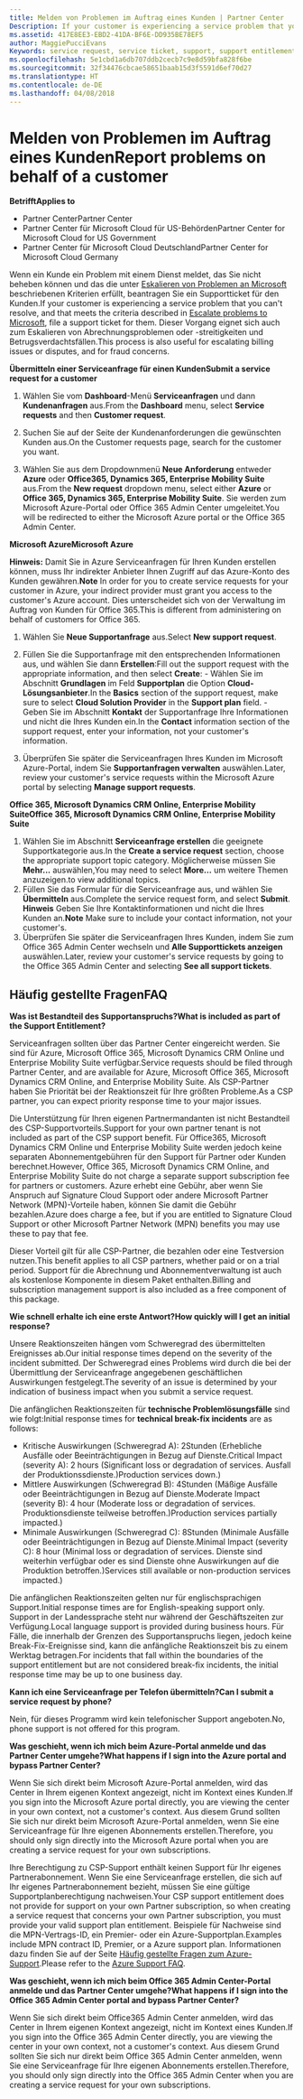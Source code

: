 ```yaml
---
title: Melden von Problemen im Auftrag eines Kunden | Partner Center
Description: If your customer is experiencing a service problem that you can''t resolve, and that meets the criteria described in Escalate problems to Microsoft, file a support ticket for them.
ms.assetid: 417E8EE3-EBD2-41DA-BF6E-DD935BE78EF5
author: MaggiePucciEvans
Keywords: service request, service ticket, support, support entitlement, aobo, Azure aobo
ms.openlocfilehash: 5e1cbd1a6db707ddb2cecb7c9e8d59bfa828f6be
ms.sourcegitcommit: 32f34476cbcae58651baab15d3f5591d6ef70d27
ms.translationtype: HT
ms.contentlocale: de-DE
ms.lasthandoff: 04/08/2018
---
```

# <a name="report-problems-on-behalf-of-a-customer"></a><span data-ttu-id="3a372-102">Melden von Problemen im Auftrag eines Kunden</span><span class="sxs-lookup"><span data-stu-id="3a372-102">Report problems on behalf of a customer</span></span>

**<span data-ttu-id="3a372-103">Betrifft</span><span class="sxs-lookup"><span data-stu-id="3a372-103">Applies to</span></span>**

-  <span data-ttu-id="3a372-104">Partner Center</span><span class="sxs-lookup"><span data-stu-id="3a372-104">Partner Center</span></span>
-  <span data-ttu-id="3a372-105">Partner Center für Microsoft Cloud für US-Behörden</span><span class="sxs-lookup"><span data-stu-id="3a372-105">Partner Center for Microsoft Cloud for US Government</span></span>
-  <span data-ttu-id="3a372-106">Partner Center für Microsoft Cloud Deutschland</span><span class="sxs-lookup"><span data-stu-id="3a372-106">Partner Center for Microsoft Cloud Germany</span></span>

<span data-ttu-id="3a372-107">Wenn ein Kunde ein Problem mit einem Dienst meldet, das Sie nicht beheben können und das die unter [Eskalieren von Problemen an Microsoft](escalate-problems-to-microsoft.md) beschriebenen Kriterien erfüllt, beantragen Sie ein Supportticket für den Kunden.</span><span class="sxs-lookup"><span data-stu-id="3a372-107">If your customer is experiencing a service problem that you can't resolve, and that meets the criteria described in [Escalate problems to Microsoft](escalate-problems-to-microsoft.md), file a support ticket for them.</span></span> <span data-ttu-id="3a372-108">Dieser Vorgang eignet sich auch zum Eskalieren von Abrechnungsproblemen oder -streitigkeiten und Betrugsverdachtsfällen.</span><span class="sxs-lookup"><span data-stu-id="3a372-108">This process is also useful for escalating billing issues or disputes, and for fraud concerns.</span></span>

**<span data-ttu-id="3a372-109">Übermitteln einer Serviceanfrage für einen Kunden</span><span class="sxs-lookup"><span data-stu-id="3a372-109">Submit a service request for a customer</span></span>**

1.  <span data-ttu-id="3a372-110">Wählen Sie vom **Dashboard**-Menü **Serviceanfragen** und dann **Kundenanfragen** aus.</span><span class="sxs-lookup"><span data-stu-id="3a372-110">From the **Dashboard** menu, select **Service requests** and then **Customer request**.</span></span> 

2.  <span data-ttu-id="3a372-111">Suchen Sie auf der Seite der Kundenanforderungen die gewünschten Kunden aus.</span><span class="sxs-lookup"><span data-stu-id="3a372-111">On the Customer requests page, search for the customer you want.</span></span>

3.  <span data-ttu-id="3a372-112">Wählen Sie aus dem Dropdownmenü **Neue Anforderung** entweder **Azure** oder **Office365, Dynamics 365, Enterprise Mobility Suite** aus.</span><span class="sxs-lookup"><span data-stu-id="3a372-112">From the **New request** dropdown menu, select either **Azure** or **Office 365, Dynamics 365, Enterprise Mobility Suite**.</span></span> <span data-ttu-id="3a372-113">Sie werden zum Microsoft Azure-Portal oder Office 365 Admin Center umgeleitet.</span><span class="sxs-lookup"><span data-stu-id="3a372-113">You will be redirected to either the Microsoft Azure portal or the Office 365 Admin Center.</span></span>

**<span data-ttu-id="3a372-114">Microsoft Azure</span><span class="sxs-lookup"><span data-stu-id="3a372-114">Microsoft Azure</span></span>**

<span data-ttu-id="3a372-115">**Hinweis:** Damit Sie in Azure Serviceanfragen für Ihren Kunden erstellen können, muss Ihr indirekter Anbieter Ihnen Zugriff auf das Azure-Konto des Kunden gewähren.</span><span class="sxs-lookup"><span data-stu-id="3a372-115">**Note** In order for you to create service requests for your customer in Azure, your indirect provider must grant you access to the customer's Azure account.</span></span> <span data-ttu-id="3a372-116">Dies unterscheidet sich von der Verwaltung im Auftrag von Kunden für Office 365.</span><span class="sxs-lookup"><span data-stu-id="3a372-116">This is different from administering on behalf of customers for Office 365.</span></span>   

1.  <span data-ttu-id="3a372-117">Wählen Sie **Neue Supportanfrage** aus.</span><span class="sxs-lookup"><span data-stu-id="3a372-117">Select **New support request**.</span></span>
2.  <span data-ttu-id="3a372-118">Füllen Sie die Supportanfrage mit den entsprechenden Informationen aus, und wählen Sie dann **Erstellen**:</span><span class="sxs-lookup"><span data-stu-id="3a372-118">Fill out the support request with the appropriate information, and then select **Create**:</span></span>
        -   <span data-ttu-id="3a372-119">Wählen Sie im Abschnitt **Grundlagen** im Feld **Supportplan** die Option **Cloud-Lösungsanbieter**.</span><span class="sxs-lookup"><span data-stu-id="3a372-119">In the **Basics** section of the support request, make sure to select **Cloud Solution Provider** in the **Support plan** field.</span></span>
        -   <span data-ttu-id="3a372-120">Geben Sie im Abschnitt **Kontakt** der Supportanfrage Ihre Informationen und nicht die Ihres Kunden ein.</span><span class="sxs-lookup"><span data-stu-id="3a372-120">In the **Contact** information section of the support request, enter your information, not your customer's information.</span></span>

3.  <span data-ttu-id="3a372-121">Überprüfen Sie später die Serviceanfragen Ihres Kunden im Microsoft Azure-Portal, indem Sie **Supportanfragen verwalten** auswählen.</span><span class="sxs-lookup"><span data-stu-id="3a372-121">Later, review your customer's service requests within the Microsoft Azure portal by selecting **Manage support requests**.</span></span>



**<span data-ttu-id="3a372-122">Office 365, Microsoft Dynamics CRM Online, Enterprise Mobility Suite</span><span class="sxs-lookup"><span data-stu-id="3a372-122">Office 365, Microsoft Dynamics CRM Online, Enterprise Mobility Suite</span></span>**

1. <span data-ttu-id="3a372-123">Wählen Sie im Abschnitt **Serviceanfrage erstellen** die geeignete Supportkategorie aus.</span><span class="sxs-lookup"><span data-stu-id="3a372-123">In the **Create a service request** section, choose the appropriate support topic category.</span></span> <span data-ttu-id="3a372-124">Möglicherweise müssen Sie **Mehr...** auswählen,</span><span class="sxs-lookup"><span data-stu-id="3a372-124">You may need to select **More…**</span></span> <span data-ttu-id="3a372-125">um weitere Themen anzuzeigen.</span><span class="sxs-lookup"><span data-stu-id="3a372-125">to view additional topics.</span></span>    
2. <span data-ttu-id="3a372-126">Füllen Sie das Formular für die Serviceanfrage aus, und wählen Sie **Übermitteln** aus.</span><span class="sxs-lookup"><span data-stu-id="3a372-126">Complete the service request form, and select **Submit**.</span></span>
    <span data-ttu-id="3a372-127">**Hinweis** Geben Sie Ihre Kontaktinformationen und nicht die Ihres Kunden an.</span><span class="sxs-lookup"><span data-stu-id="3a372-127">**Note**  Make sure to include your contact information, not your customer's.</span></span>
3. <span data-ttu-id="3a372-128">Überprüfen Sie später die Serviceanfragen Ihres Kunden, indem Sie zum Office 365 Admin Center wechseln und **Alle Supporttickets anzeigen** auswählen.</span><span class="sxs-lookup"><span data-stu-id="3a372-128">Later, review your customer's service requests by going to the Office 365 Admin Center and selecting **See all support tickets**.</span></span>

## <a name="faq"></a><span data-ttu-id="3a372-129">Häufig gestellte Fragen</span><span class="sxs-lookup"><span data-stu-id="3a372-129">FAQ</span></span>


**<span data-ttu-id="3a372-130">Was ist Bestandteil des Supportanspruchs?</span><span class="sxs-lookup"><span data-stu-id="3a372-130">What is included as part of the Support Entitlement?</span></span>**

<span data-ttu-id="3a372-131">Serviceanfragen sollten über das Partner Center eingereicht werden. Sie sind für Azure, Microsoft Office 365, Microsoft Dynamics CRM Online und Enterprise Mobility Suite verfügbar.</span><span class="sxs-lookup"><span data-stu-id="3a372-131">Service requests should be filed through Partner Center, and are available for Azure, Microsoft Office 365, Microsoft Dynamics CRM Online, and Enterprise Mobility Suite.</span></span> <span data-ttu-id="3a372-132">Als CSP-Partner haben Sie Priorität bei der Reaktionszeit für Ihre größten Probleme.</span><span class="sxs-lookup"><span data-stu-id="3a372-132">As a CSP partner, you can expect priority response time to your major issues.</span></span>

<span data-ttu-id="3a372-133">Die Unterstützung für Ihren eigenen Partnermandanten ist nicht Bestandteil des CSP-Supportvorteils.</span><span class="sxs-lookup"><span data-stu-id="3a372-133">Support for your own partner tenant is not included as part of the CSP support benefit.</span></span> <span data-ttu-id="3a372-134">Für Office365, Microsoft Dynamics CRM Online und Enterprise Mobility Suite werden jedoch keine separaten Abonnementgebühren für den Support für Partner oder Kunden berechnet.</span><span class="sxs-lookup"><span data-stu-id="3a372-134">However, Office 365, Microsoft Dynamics CRM Online, and Enterprise Mobility Suite do not charge a separate support subscription fee for partners or customers.</span></span> <span data-ttu-id="3a372-135">Azure erhebt eine Gebühr, aber wenn Sie Anspruch auf Signature Cloud Support oder andere Microsoft Partner Network (MPN)-Vorteile haben, können Sie damit die Gebühr bezahlen.</span><span class="sxs-lookup"><span data-stu-id="3a372-135">Azure does charge a fee, but if you are entitled to Signature Cloud Support or other Microsoft Partner Network (MPN) benefits you may use these to pay that fee.</span></span>

<span data-ttu-id="3a372-136">Dieser Vorteil gilt für alle CSP-Partner, die bezahlen oder eine Testversion nutzen.</span><span class="sxs-lookup"><span data-stu-id="3a372-136">This benefit applies to all CSP partners, whether paid or on a trial period.</span></span> <span data-ttu-id="3a372-137">Support für die Abrechnung und Abonnementverwaltung ist auch als kostenlose Komponente in diesem Paket enthalten.</span><span class="sxs-lookup"><span data-stu-id="3a372-137">Billing and subscription management support is also included as a free component of this package.</span></span>

**<span data-ttu-id="3a372-138">Wie schnell erhalte ich eine erste Antwort?</span><span class="sxs-lookup"><span data-stu-id="3a372-138">How quickly will I get an initial response?</span></span>**

<span data-ttu-id="3a372-139">Unsere Reaktionszeiten hängen vom Schweregrad des übermittelten Ereignisses ab.</span><span class="sxs-lookup"><span data-stu-id="3a372-139">Our initial response times depend on the severity of the incident submitted.</span></span> <span data-ttu-id="3a372-140">Der Schweregrad eines Problems wird durch die bei der Übermittlung der Serviceanfrage angegebenen geschäftlichen Auswirkungen festgelegt.</span><span class="sxs-lookup"><span data-stu-id="3a372-140">The severity of an issue is determined by your indication of business impact when you submit a service request.</span></span>

<span data-ttu-id="3a372-141">Die anfänglichen Reaktionszeiten für **technische Problemlösungsfälle** sind wie folgt:</span><span class="sxs-lookup"><span data-stu-id="3a372-141">Initial response times for **technical break-fix incidents** are as follows:</span></span>

-   <span data-ttu-id="3a372-142">Kritische Auswirkungen (Schweregrad A): 2Stunden (Erhebliche Ausfälle oder Beeinträchtigungen in Bezug auf Dienste.</span><span class="sxs-lookup"><span data-stu-id="3a372-142">Critical Impact (severity A): 2 hours (Significant loss or degradation of services.</span></span> <span data-ttu-id="3a372-143">Ausfall der Produktionssdienste.)</span><span class="sxs-lookup"><span data-stu-id="3a372-143">Production services down.)</span></span>
-   <span data-ttu-id="3a372-144">Mittlere Auswirkungen (Schweregrad B): 4Stunden (Mäßige Ausfälle oder Beeinträchtigungen in Bezug auf Dienste.</span><span class="sxs-lookup"><span data-stu-id="3a372-144">Moderate Impact (severity B): 4 hour (Moderate loss or degradation of services.</span></span> <span data-ttu-id="3a372-145">Produktionsdienste teilweise betroffen.)</span><span class="sxs-lookup"><span data-stu-id="3a372-145">Production services partially impacted.)</span></span>
-   <span data-ttu-id="3a372-146">Minimale Auswirkungen (Schweregrad C): 8Stunden (Minimale Ausfälle oder Beeinträchtigungen in Bezug auf Dienste.</span><span class="sxs-lookup"><span data-stu-id="3a372-146">Minimal Impact (severity C): 8 hour (Minimal loss or degradation of services.</span></span> <span data-ttu-id="3a372-147">Dienste sind weiterhin verfügbar oder es sind Dienste ohne Auswirkungen auf die Produktion betroffen.)</span><span class="sxs-lookup"><span data-stu-id="3a372-147">Services still available or non-production services impacted.)</span></span>

<span data-ttu-id="3a372-148">Die anfänglichen Reaktionszeiten gelten nur für englischsprachigen Support.</span><span class="sxs-lookup"><span data-stu-id="3a372-148">Initial response times are for English-speaking support only.</span></span> <span data-ttu-id="3a372-149">Support in der Landessprache steht nur während der Geschäftszeiten zur Verfügung.</span><span class="sxs-lookup"><span data-stu-id="3a372-149">Local language support is provided during business hours.</span></span>
<span data-ttu-id="3a372-150">Für Fälle, die innerhalb der Grenzen des Supportanspruchs liegen, jedoch keine Break-Fix-Ereignisse sind, kann die anfängliche Reaktionszeit bis zu einem Werktag betragen.</span><span class="sxs-lookup"><span data-stu-id="3a372-150">For incidents that fall within the boundaries of the support entitlement but are not considered break-fix incidents, the initial response time may be up to one business day.</span></span>

**<span data-ttu-id="3a372-151">Kann ich eine Serviceanfrage per Telefon übermitteln?</span><span class="sxs-lookup"><span data-stu-id="3a372-151">Can I submit a service request by phone?</span></span>**

<span data-ttu-id="3a372-152">Nein, für dieses Programm wird kein telefonischer Support angeboten.</span><span class="sxs-lookup"><span data-stu-id="3a372-152">No, phone support is not offered for this program.</span></span>

**<span data-ttu-id="3a372-153">Was geschieht, wenn ich mich beim Azure-Portal anmelde und das Partner Center umgehe?</span><span class="sxs-lookup"><span data-stu-id="3a372-153">What happens if I sign into the Azure portal and bypass Partner Center?</span></span>**

<span data-ttu-id="3a372-154">Wenn Sie sich direkt beim Microsoft Azure-Portal anmelden, wird das Center in Ihrem eigenen Kontext angezeigt, nicht im Kontext eines Kunden.</span><span class="sxs-lookup"><span data-stu-id="3a372-154">If you sign into the Microsoft Azure portal directly, you are viewing the center in your own context, not a customer's context.</span></span> <span data-ttu-id="3a372-155">Aus diesem Grund sollten Sie sich nur direkt beim Microsoft Azure-Portal anmelden, wenn Sie eine Serviceanfrage für Ihre eigenen Abonnements erstellen.</span><span class="sxs-lookup"><span data-stu-id="3a372-155">Therefore, you should only sign directly into the Microsoft Azure portal when you are creating a service request for your own subscriptions.</span></span>

<span data-ttu-id="3a372-156">Ihre Berechtigung zu CSP-Support enthält keinen Support für Ihr eigenes Partnerabonnement. Wenn Sie eine Serviceanfrage erstellen, die sich auf Ihr eigenes Partnerabonnement bezieht, müssen Sie eine gültige Supportplanberechtigung nachweisen.</span><span class="sxs-lookup"><span data-stu-id="3a372-156">Your CSP support entitlement does not provide for support on your own Partner subscription, so when creating a service request that concerns your own Partner subscription, you must provide your valid support plan entitlement.</span></span> <span data-ttu-id="3a372-157">Beispiele für Nachweise sind die MPN-Vertrags-ID, ein Premier- oder ein Azure-Supportplan.</span><span class="sxs-lookup"><span data-stu-id="3a372-157">Examples include MPN contract ID, Premier, or a Azure support plan.</span></span> <span data-ttu-id="3a372-158">Informationen dazu finden Sie auf der Seite [Häufig gestellte Fragen zum Azure-Support](http://go.microsoft.com/fwlink/?LinkId=717532).</span><span class="sxs-lookup"><span data-stu-id="3a372-158">Please refer to the [Azure Support FAQ](http://go.microsoft.com/fwlink/?LinkId=717532).</span></span>

**<span data-ttu-id="3a372-159">Was geschieht, wenn ich mich beim Office 365 Admin Center-Portal anmelde und das Partner Center umgehe?</span><span class="sxs-lookup"><span data-stu-id="3a372-159">What happens if I sign into the Office 365 Admin Center portal and bypass Partner Center?</span></span>**

<span data-ttu-id="3a372-160">Wenn Sie sich direkt beim Office365 Admin Center anmelden, wird das Center in Ihrem eigenen Kontext angezeigt, nicht im Kontext eines Kunden.</span><span class="sxs-lookup"><span data-stu-id="3a372-160">If you sign into the Office 365 Admin Center directly, you are viewing the center in your own context, not a customer's context.</span></span> <span data-ttu-id="3a372-161">Aus diesem Grund sollten Sie sich nur direkt beim Office 365 Admin Center anmelden, wenn Sie eine Serviceanfrage für Ihre eigenen Abonnements erstellen.</span><span class="sxs-lookup"><span data-stu-id="3a372-161">Therefore, you should only sign directly into the Office 365 Admin Center when you are creating a service request for your own subscriptions.</span></span>

 

 



